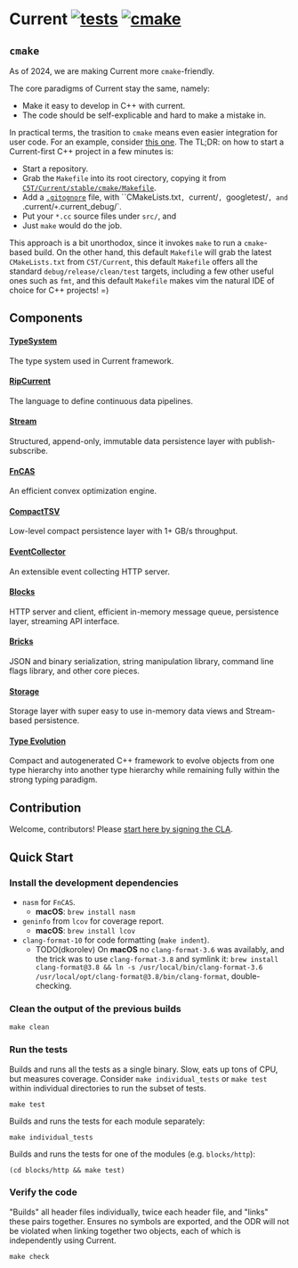# Current [![tests](https://github.com/C5T/Current/actions/workflows/tests.yml/badge.svg?branch=stable)](https://github.com/C5T/Current/actions/workflows/tests.yml?query=branch%3Astable) [![cmake](https://github.com/C5T/Current/actions/workflows/cmake.yml/badge.svg?branch=stable)](https://github.com/C5T/Current/actions/workflows/cmake.yml?query=branch%3Astable)

## `cmake`

As of 2024, we are making Current more `cmake`-friendly.

The core paradigms of Current stay the same, namely:

* Make it easy to develop in C++ with current.
* The code should be self-explicable and hard to make a mistake in. 

In practical terms, the trasition to `cmake` means even easier integration for user code. For an example, consider [this one](https://github.com/dkorolev/c5t_trivial_dep_example). The TL;DR: on how to start a Current-first C++ project in a few minutes is:

* Start a repository.
* Grab the `Makefile` into its root cirectory, copying it from [`C5T/Current/stable/cmake/Makefile`](https://github.com/C5T/Current/blob/stable/cmake/Makefile).
* Add a [`.gitognore`](https://github.com/dkorolev/c5t_trivial_dep_example/blob/main/.gitignore) file, with ``CMakeLists.txt`, `current/`, `googletest/`, and `.current/` + `.current_debug/`.
* Put your `*.cc` source files under `src/`, and
* Just `make` would do the job.

This approach is a bit unorthodox, since it invokes `make` to run a `cmake`-based build. On the other hand, this default `Makefile` will grab the latest `CMakeLists.txt` from `C5T/Current`, this default `Makefile` offers all the standard `debug/release/clean/test` targets, including a few other useful ones such as `fmt`, and this default `Makefile` makes vim the natural IDE of choice for C++ projects! =)

## Components

#### [TypeSystem](https://github.com/C5T/Current/blob/stable/typesystem/README.md)
The type system used in Current framework.

#### [RipCurrent](https://github.com/C5T/Current/blob/stable/ripcurrent/README.md)
The language to define continuous data pipelines.

#### [Stream](https://github.com/C5T/Current/blob/stable/stream/README.md)
Structured, append-only, immutable data persistence layer with publish-subscribe.

#### [FnCAS](https://github.com/C5T/Current/blob/stable/fncas/README.md)
An efficient convex optimization engine.

#### [CompactTSV](https://github.com/C5T/Current/blob/stable/compact_tsv/)
Low-level compact persistence layer with 1+ GB/s throughput.

#### [EventCollector](https://github.com/C5T/Current/blob/stable/event_collector/README.md)
An extensible event collecting HTTP server.

#### [Blocks](https://github.com/C5T/Current/blob/stable/blocks/README.md)
HTTP server and client, efficient in-memory message queue, persistence layer, streaming API interface.

#### [Bricks](https://github.com/C5T/Current/blob/stable/bricks/README.md)
JSON and binary serialization, string manipulation library, command line flags library, and other core pieces.

#### [Storage](https://github.com/C5T/Current/blob/stable/storage/REST-API.md)
Storage layer with super easy to use in-memory data views and Stream-based persistence.

#### [Type Evolution](https://github.com/C5T/Current/blob/stable/typesystem/Evolution.md)
Compact and autogenerated C++ framework to evolve objects from one type hierarchy into another type hierarchy while remaining fully within the strong typing paradigm.

## Contribution

Welcome, contributors! Please [start here by signing the CLA](https://github.com/C5T/Current/blob/stable/contributors/README.md).

## Quick Start

### Install the development dependencies

- `nasm` for `FnCAS`.
  - **macOS**: `brew install nasm`
- `geninfo` from `lcov` for coverage report.
  - **macOS**: `brew install lcov`
- `clang-format-10` for code formatting (`make indent`).
  - TODO(dkorolev) On **macOS** no `clang-format-3.6` was availably, and the trick was to use `clang-format-3.8` and symlink it: `brew install clang-format@3.8 && ln -s /usr/local/bin/clang-format-3.6 /usr/local/opt/clang-format@3.8/bin/clang-format`, double-checking.

### Clean the output of the previous builds

```
make clean
```

### Run the tests

Builds and runs all the tests as a single binary. Slow, eats up tons of CPU, but measures coverage.
Consider `make individual_tests` or `make test` within individual directories to run the subset of tests.
```
make test
```

Builds and runs the tests for each module separately:
```
make individual_tests
```

Builds and runs the tests for one of the modules (e.g. `blocks/http`):
```
(cd blocks/http && make test)
```

### Verify the code

"Builds" all header files individually, twice each header file, and "links" these pairs together.
Ensures no symbols are exported, and the ODR will not be violated when linking together two objects, each of which is independently using Current.
```
make check
```
